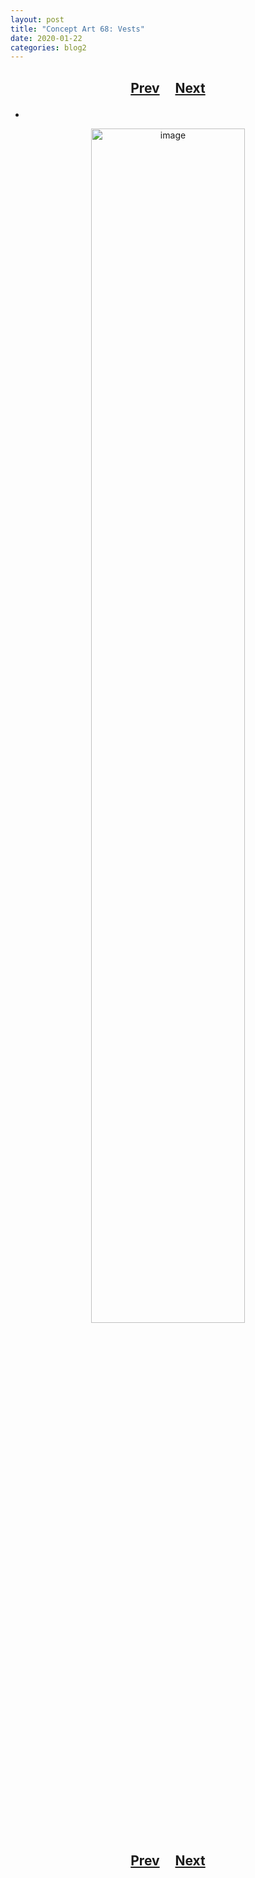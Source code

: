 ```yaml
---
layout: post
title: "Concept Art 68: Vests"
date: 2020-01-22
categories: blog2
---
```


<h2>
  <p style="text-align:center;">
    <a href="/wingsofthechorus/archive/2020/01/16/conceptart67">Prev</a>
    &nbsp;&nbsp;&nbsp;
    <a href="/wingsofthechorus/archive/2020/01/24/conceptart69">Next</a>
  </p>
</h2>

-

<p style="text-align:center;">
  <img src="/wingsofthechorus/images/conceptart/ca68.png" width="70%" alt="image"/>
</p>

<h2>
  <p style="text-align:center;">
    <a href="/wingsofthechorus/archive/2020/01/16/conceptart67">Prev</a>
    &nbsp;&nbsp;&nbsp;
    <a href="/wingsofthechorus/archive/2020/01/24/conceptart69">Next</a>
  </p>
</h2>
